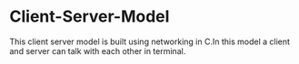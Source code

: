 # Client-Server-Model

This client server model is built using networking in C.In this model a client and server can talk with each other in terminal.
